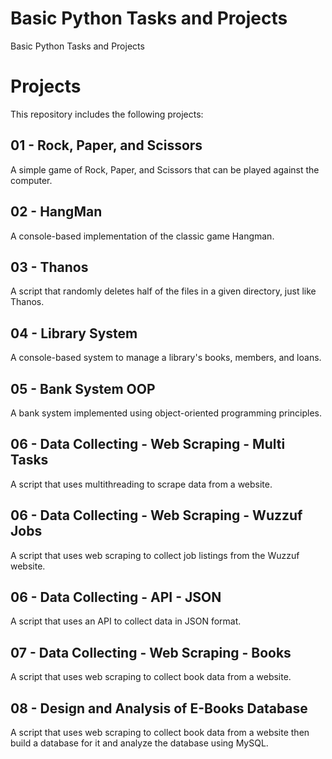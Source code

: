 # Basic Python Tasks and Projects
 Basic Python Tasks and Projects


# Projects

This repository includes the following projects:

## 01 - Rock, Paper, and Scissors
A simple game of Rock, Paper, and Scissors that can be played against the computer.

## 02 - HangMan
A console-based implementation of the classic game Hangman.

## 03 - Thanos
A script that randomly deletes half of the files in a given directory, just like Thanos.

## 04 - Library System
A console-based system to manage a library's books, members, and loans.

## 05 - Bank System OOP
A bank system implemented using object-oriented programming principles.

## 06 - Data Collecting - Web Scraping - Multi Tasks
A script that uses multithreading to scrape data from a website.

## 06 - Data Collecting - Web Scraping - Wuzzuf Jobs
A script that uses web scraping to collect job listings from the Wuzzuf website.

## 06 - Data Collecting - API - JSON
A script that uses an API to collect data in JSON format.

## 07 - Data Collecting - Web Scraping - Books
A script that uses web scraping to collect book data from a website.

## 08 - Design and Analysis of E-Books Database
A script that uses web scraping to collect book data from a website then build a database for it and analyze the database using MySQL.
